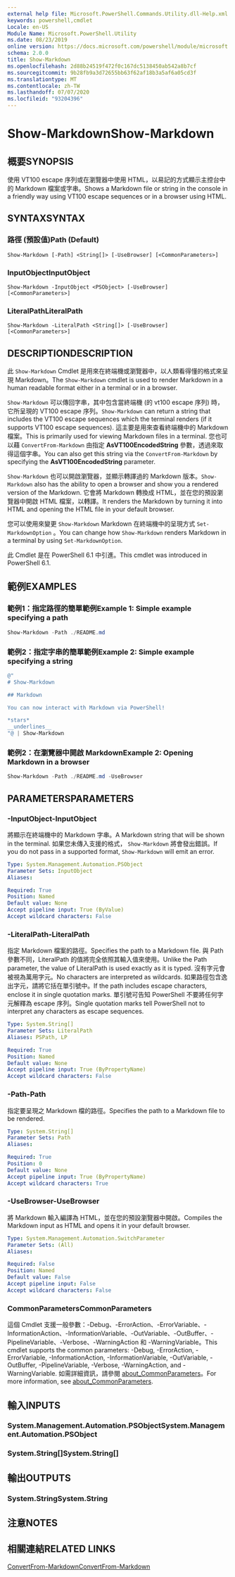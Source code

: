 ```yaml
---
external help file: Microsoft.PowerShell.Commands.Utility.dll-Help.xml
keywords: powershell,cmdlet
Locale: en-US
Module Name: Microsoft.PowerShell.Utility
ms.date: 08/23/2019
online version: https://docs.microsoft.com/powershell/module/microsoft.powershell.utility/show-markdown?view=powershell-6&WT.mc_id=ps-gethelp
schema: 2.0.0
title: Show-Markdown
ms.openlocfilehash: 2d88b24519f472f0c167dc5138450ab542a8b7cf
ms.sourcegitcommit: 9b28fb9a3d72655bb63f62af18b3a5af6a05cd3f
ms.translationtype: MT
ms.contentlocale: zh-TW
ms.lasthandoff: 07/07/2020
ms.locfileid: "93204396"
---
```

# <span data-ttu-id="1bc08-103">Show-Markdown</span><span class="sxs-lookup"><span data-stu-id="1bc08-103">Show-Markdown</span></span>

## <span data-ttu-id="1bc08-104">概要</span><span class="sxs-lookup"><span data-stu-id="1bc08-104">SYNOPSIS</span></span>
<span data-ttu-id="1bc08-105">使用 VT100 escape 序列或在瀏覽器中使用 HTML，以易記的方式顯示主控台中的 Markdown 檔案或字串。</span><span class="sxs-lookup"><span data-stu-id="1bc08-105">Shows a Markdown file or string in the console in a friendly way using VT100 escape sequences or in a browser using HTML.</span></span>

## <span data-ttu-id="1bc08-106">SYNTAX</span><span class="sxs-lookup"><span data-stu-id="1bc08-106">SYNTAX</span></span>

### <span data-ttu-id="1bc08-107">路徑 (預設值)</span><span class="sxs-lookup"><span data-stu-id="1bc08-107">Path (Default)</span></span>

```
Show-Markdown [-Path] <String[]> [-UseBrowser] [<CommonParameters>]
```

### <span data-ttu-id="1bc08-108">InputObject</span><span class="sxs-lookup"><span data-stu-id="1bc08-108">InputObject</span></span>

```
Show-Markdown -InputObject <PSObject> [-UseBrowser] [<CommonParameters>]
```

### <span data-ttu-id="1bc08-109">LiteralPath</span><span class="sxs-lookup"><span data-stu-id="1bc08-109">LiteralPath</span></span>

```
Show-Markdown -LiteralPath <String[]> [-UseBrowser] [<CommonParameters>]
```

## <span data-ttu-id="1bc08-110">DESCRIPTION</span><span class="sxs-lookup"><span data-stu-id="1bc08-110">DESCRIPTION</span></span>

<span data-ttu-id="1bc08-111">此 `Show-Markdown` Cmdlet 是用來在終端機或瀏覽器中，以人類看得懂的格式來呈現 Markdown。</span><span class="sxs-lookup"><span data-stu-id="1bc08-111">The `Show-Markdown` cmdlet is used to render Markdown in a human readable format either in a terminal or in a browser.</span></span>

<span data-ttu-id="1bc08-112">`Show-Markdown` 可以傳回字串，其中包含當終端機 (的 vt100 escape 序列) 時，它所呈現的 VT100 escape 序列。</span><span class="sxs-lookup"><span data-stu-id="1bc08-112">`Show-Markdown` can return a string that includes the VT100 escape sequences which the terminal renders (if it supports VT100 escape sequences).</span></span> <span data-ttu-id="1bc08-113">這主要是用來查看終端機中的 Markdown 檔案。</span><span class="sxs-lookup"><span data-stu-id="1bc08-113">This is primarily used for viewing Markdown files in a terminal.</span></span> <span data-ttu-id="1bc08-114">您也可以藉 `ConvertFrom-Markdown` 由指定 **AsVT100EncodedString** 參數，透過來取得這個字串。</span><span class="sxs-lookup"><span data-stu-id="1bc08-114">You can also get this string via the `ConvertFrom-Markdown` by specifying the **AsVT100EncodedString** parameter.</span></span>

<span data-ttu-id="1bc08-115">`Show-Markdown` 也可以開啟瀏覽器，並顯示轉譯過的 Markdown 版本。</span><span class="sxs-lookup"><span data-stu-id="1bc08-115">`Show-Markdown` also has the ability to open a browser and show you a rendered version of the Markdown.</span></span> <span data-ttu-id="1bc08-116">它會將 Markdown 轉換成 HTML，並在您的預設瀏覽器中開啟 HTML 檔案，以轉譯。</span><span class="sxs-lookup"><span data-stu-id="1bc08-116">It renders the Markdown by turning it into HTML and opening the HTML file in your default browser.</span></span>

<span data-ttu-id="1bc08-117">您可以使用來變更 `Show-Markdown` Markdown 在終端機中的呈現方式 `Set-MarkdownOption` 。</span><span class="sxs-lookup"><span data-stu-id="1bc08-117">You can change how `Show-Markdown` renders Markdown in a terminal by using `Set-MarkdownOption`.</span></span>

<span data-ttu-id="1bc08-118">此 Cmdlet 是在 PowerShell 6.1 中引進。</span><span class="sxs-lookup"><span data-stu-id="1bc08-118">This cmdlet was introduced in PowerShell 6.1.</span></span>

## <span data-ttu-id="1bc08-119">範例</span><span class="sxs-lookup"><span data-stu-id="1bc08-119">EXAMPLES</span></span>

### <span data-ttu-id="1bc08-120">範例1：指定路徑的簡單範例</span><span class="sxs-lookup"><span data-stu-id="1bc08-120">Example 1: Simple example specifying a path</span></span>

```powershell
Show-Markdown -Path ./README.md
```

### <span data-ttu-id="1bc08-121">範例2：指定字串的簡單範例</span><span class="sxs-lookup"><span data-stu-id="1bc08-121">Example 2: Simple example specifying a string</span></span>

```powershell
@"
# Show-Markdown

## Markdown

You can now interact with Markdown via PowerShell!

*stars*
__underlines__
"@ | Show-Markdown
```

### <span data-ttu-id="1bc08-122">範例2：在瀏覽器中開啟 Markdown</span><span class="sxs-lookup"><span data-stu-id="1bc08-122">Example 2: Opening Markdown in a browser</span></span>

```powershell
Show-Markdown -Path ./README.md -UseBrowser
```

## <span data-ttu-id="1bc08-123">PARAMETERS</span><span class="sxs-lookup"><span data-stu-id="1bc08-123">PARAMETERS</span></span>

### <span data-ttu-id="1bc08-124">-InputObject</span><span class="sxs-lookup"><span data-stu-id="1bc08-124">-InputObject</span></span>

<span data-ttu-id="1bc08-125">將顯示在終端機中的 Markdown 字串。</span><span class="sxs-lookup"><span data-stu-id="1bc08-125">A Markdown string that will be shown in the terminal.</span></span> <span data-ttu-id="1bc08-126">如果您未傳入支援的格式， `Show-Markdown` 將會發出錯誤。</span><span class="sxs-lookup"><span data-stu-id="1bc08-126">If you do not pass in a supported format, `Show-Markdown` will emit an error.</span></span>

```yaml
Type: System.Management.Automation.PSObject
Parameter Sets: InputObject
Aliases:

Required: True
Position: Named
Default value: None
Accept pipeline input: True (ByValue)
Accept wildcard characters: False
```

### <span data-ttu-id="1bc08-127">-LiteralPath</span><span class="sxs-lookup"><span data-stu-id="1bc08-127">-LiteralPath</span></span>

<span data-ttu-id="1bc08-128">指定 Markdown 檔案的路徑。</span><span class="sxs-lookup"><span data-stu-id="1bc08-128">Specifies the path to a Markdown file.</span></span> <span data-ttu-id="1bc08-129">與 Path 參數不同，LiteralPath 的值將完全依照其輸入值來使用。</span><span class="sxs-lookup"><span data-stu-id="1bc08-129">Unlike the Path parameter, the value of LiteralPath is used exactly as it is typed.</span></span> <span data-ttu-id="1bc08-130">沒有字元會被視為萬用字元。</span><span class="sxs-lookup"><span data-stu-id="1bc08-130">No characters are interpreted as wildcards.</span></span> <span data-ttu-id="1bc08-131">如果路徑包含逸出字元，請將它括在單引號中。</span><span class="sxs-lookup"><span data-stu-id="1bc08-131">If the path includes escape characters, enclose it in single quotation marks.</span></span> <span data-ttu-id="1bc08-132">單引號可告知 PowerShell 不要將任何字元解釋為 escape 序列。</span><span class="sxs-lookup"><span data-stu-id="1bc08-132">Single quotation marks tell PowerShell not to interpret any characters as escape sequences.</span></span>

```yaml
Type: System.String[]
Parameter Sets: LiteralPath
Aliases: PSPath, LP

Required: True
Position: Named
Default value: None
Accept pipeline input: True (ByPropertyName)
Accept wildcard characters: False
```

### <span data-ttu-id="1bc08-133">-Path</span><span class="sxs-lookup"><span data-stu-id="1bc08-133">-Path</span></span>

<span data-ttu-id="1bc08-134">指定要呈現之 Markdown 檔的路徑。</span><span class="sxs-lookup"><span data-stu-id="1bc08-134">Specifies the path to a Markdown file to be rendered.</span></span>

```yaml
Type: System.String[]
Parameter Sets: Path
Aliases:

Required: True
Position: 0
Default value: None
Accept pipeline input: True (ByPropertyName)
Accept wildcard characters: True
```

### <span data-ttu-id="1bc08-135">-UseBrowser</span><span class="sxs-lookup"><span data-stu-id="1bc08-135">-UseBrowser</span></span>

<span data-ttu-id="1bc08-136">將 Markdown 輸入編譯為 HTML，並在您的預設瀏覽器中開啟。</span><span class="sxs-lookup"><span data-stu-id="1bc08-136">Compiles the Markdown input as HTML and opens it in your default browser.</span></span>

```yaml
Type: System.Management.Automation.SwitchParameter
Parameter Sets: (All)
Aliases:

Required: False
Position: Named
Default value: False
Accept pipeline input: False
Accept wildcard characters: False
```

### <span data-ttu-id="1bc08-137">CommonParameters</span><span class="sxs-lookup"><span data-stu-id="1bc08-137">CommonParameters</span></span>

<span data-ttu-id="1bc08-138">這個 Cmdlet 支援一般參數：-Debug、-ErrorAction、-ErrorVariable、-InformationAction、-InformationVariable、-OutVariable、-OutBuffer、-PipelineVariable、-Verbose、-WarningAction 和 -WarningVariable。</span><span class="sxs-lookup"><span data-stu-id="1bc08-138">This cmdlet supports the common parameters: -Debug, -ErrorAction, -ErrorVariable, -InformationAction, -InformationVariable, -OutVariable, -OutBuffer, -PipelineVariable, -Verbose, -WarningAction, and -WarningVariable.</span></span> <span data-ttu-id="1bc08-139">如需詳細資訊，請參閱 [about_CommonParameters](https://go.microsoft.com/fwlink/?LinkID=113216)。</span><span class="sxs-lookup"><span data-stu-id="1bc08-139">For more information, see [about_CommonParameters](https://go.microsoft.com/fwlink/?LinkID=113216).</span></span>

## <span data-ttu-id="1bc08-140">輸入</span><span class="sxs-lookup"><span data-stu-id="1bc08-140">INPUTS</span></span>

### <span data-ttu-id="1bc08-141">System.Management.Automation.PSObject</span><span class="sxs-lookup"><span data-stu-id="1bc08-141">System.Management.Automation.PSObject</span></span>

### <span data-ttu-id="1bc08-142">System.String[]</span><span class="sxs-lookup"><span data-stu-id="1bc08-142">System.String[]</span></span>

## <span data-ttu-id="1bc08-143">輸出</span><span class="sxs-lookup"><span data-stu-id="1bc08-143">OUTPUTS</span></span>

### <span data-ttu-id="1bc08-144">System.String</span><span class="sxs-lookup"><span data-stu-id="1bc08-144">System.String</span></span>

## <span data-ttu-id="1bc08-145">注意</span><span class="sxs-lookup"><span data-stu-id="1bc08-145">NOTES</span></span>

## <span data-ttu-id="1bc08-146">相關連結</span><span class="sxs-lookup"><span data-stu-id="1bc08-146">RELATED LINKS</span></span>

[<span data-ttu-id="1bc08-147">ConvertFrom-Markdown</span><span class="sxs-lookup"><span data-stu-id="1bc08-147">ConvertFrom-Markdown</span></span>](ConvertFrom-Markdown.md)
